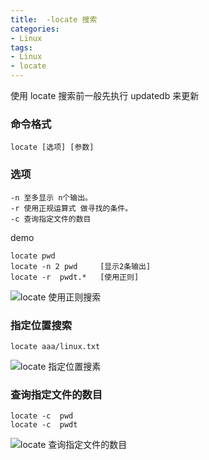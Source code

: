 ```yaml
---
title:  -locate 搜索 
categories: 
- Linux
tags:
- Linux
- locate
---
```

使用 locate 搜索前一般先执行 updatedb 来更新

### 命令格式

```
locate [选项] [参数]
```

### 选项

```
-n 至多显示 n个输出。
-r 使用正规运算式 做寻找的条件。
-c 查询指定文件的数目
```

demo

```
locate pwd
locate -n 2 pwd     [显示2条输出]
locate -r  pwdt.*   [使用正则]
```

![locate 使用正则搜索](/img/ubuntu/linux_command/linux_locate_updatedb/locate_01.png "使用正则搜索")

### 指定位置搜索

```
locate aaa/linux.txt
```

![locate 指定位置搜素](/img/ubuntu/linux_command/linux_locate_updatedb/locate_02.png "指定位置搜素")

### 查询指定文件的数目

```
locate -c  pwd
locate -c  pwdt
```

![locate 查询指定文件的数目](/img/ubuntu/linux_command/linux_locate_updatedb/locate_03.png "查询指定文件的数目")



























